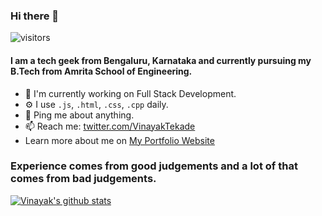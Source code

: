 ### Hi there 👋

<!--
**VinayakTekade/VinayakTekade** is a ✨ _special_ ✨ repository because its `README.md` (this file) appears on your GitHub profile.

Here are some ideas to get you started:

- 🔭 I’m currently working on ...
- 🌱 I’m currently learning ...
- 👯 I’m looking to collaborate on ...
- 🤔 I’m looking for help with ...
- 💬 Ask me about ...
- 📫 How to reach me: ...
- 😄 Pronouns: ...
- ⚡ Fun fact: ...
-->

![visitors](https://visitor-badge.glitch.me/badge?page_id=VinayakTekade)

#### I am a tech geek from Bengaluru, Karnataka and currently pursuing my B.Tech from Amrita School of Engineering.
- 🏢 I'm currently working on Full Stack Development.
- ⚙️ I use `.js`, `.html`, `.css`, `.cpp` daily.
- 💬 Ping me about anything.
- 📫 Reach me: [twitter.com/VinayakTekade](twitter.com/VinayakTekade)
- Learn more about me on [My Portfolio Website](https://vinayak-tekade.web.app/)

### Experience comes from good judgements and a lot of that comes from bad judgements.

[![Vinayak's github stats](https://github-readme-stats.vercel.app/api?username=VinayakTekade)](https://VinayakTekade/github-readme-stats)

